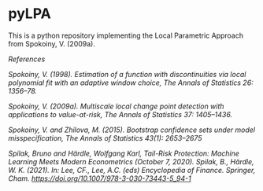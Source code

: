 # pyLPA
This is a python repository implementing the Local Parametric Approach from Spokoiny, V. (2009a).


*References*

*Spokoiny, V. (1998). Estimation of a function with discontinuities via 
local polynomial fit with an adaptive  window choice, The Annals of 
Statistics 26: 1356–78.*

*Spokoiny, V. (2009a). Multiscale local change point detection with 
applications to value-at-risk, The  Annals of Statistics 37: 1405–1436.*

*Spokoiny, V. and Zhilova, M. (2015). Bootstrap confidence sets under model 
misspecification, The Annals  of Statistics 43(1): 2653–2675*

*Spilak, Bruno and Härdle, Wolfgang Karl, Tail-Risk Protection: Machine 
Learning Meets Modern Econometrics (October 7, 2020). Spilak, B., Härdle, W.
K. (2021). In: Lee, CF., Lee, A.C. (eds) Encyclopedia of Finance. Springer, 
Cham. https://doi.org/10.1007/978-3-030-73443-5_94-1*